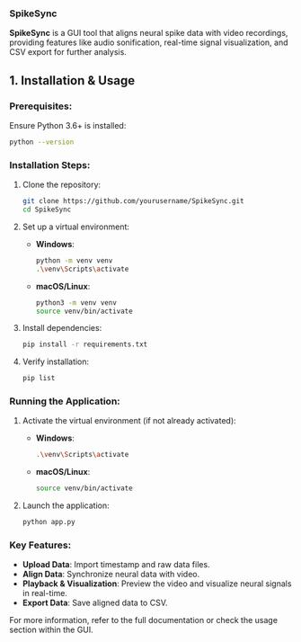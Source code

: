 ### SpikeSync

**SpikeSync** is a GUI tool that aligns neural spike data with video recordings, providing features like audio sonification, real-time signal visualization, and CSV export for further analysis.

## 1. Installation & Usage

### Prerequisites:
Ensure Python 3.6+ is installed:
```bash
python --version
```

### Installation Steps:

1. Clone the repository:

   ```bash
   git clone https://github.com/yourusername/SpikeSync.git
   cd SpikeSync
   ```

2. Set up a virtual environment:

   * **Windows**:

     ```bash
     python -m venv venv
     .\venv\Scripts\activate
     ```
   * **macOS/Linux**:

     ```bash
     python3 -m venv venv
     source venv/bin/activate
     ```

3. Install dependencies:

   ```bash
   pip install -r requirements.txt
   ```

4. Verify installation:

   ```bash
   pip list
   ```

### Running the Application:

1. Activate the virtual environment (if not already activated):

   * **Windows**:

     ```bash
     .\venv\Scripts\activate
     ```
   * **macOS/Linux**:

     ```bash
     source venv/bin/activate
     ```

2. Launch the application:

   ```bash
   python app.py
   ```

### Key Features:

* **Upload Data**: Import timestamp and raw data files.
* **Align Data**: Synchronize neural data with video.
* **Playback & Visualization**: Preview the video and visualize neural signals in real-time.
* **Export Data**: Save aligned data to CSV.

For more information, refer to the full documentation or check the usage section within the GUI.

```
```
